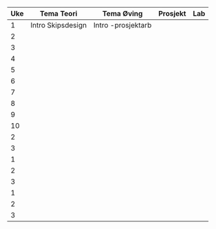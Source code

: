 


| Uke  | Tema Teori  | Tema Øving  | Prosjekt  | Lab  |
|---|---|---|---|---|
| 1  | Intro Skipsdesign | Intro -prosjektarb   |   |   |
| 2  |   |   |   |   |
| 3  |   |   |   |   |
| 4  |   |   |   |   |
| 5  |   |   |   |   |
| 6  |   |   |   |   |
| 7  |   |   |   |   |
| 8  |   |   |   |   |
| 9  |   |   |   |   |
| 10  |   |   |   |   |
| 2  |   |   |   |   |
| 3  |   |   |   |   |
| 1  |   |   |   |   |
| 2  |   |   |   |   |
| 3  |   |   |   |   |
| 1  |   |   |   |   |
| 2  |   |   |   |   |
| 3  |   |   |   |   |